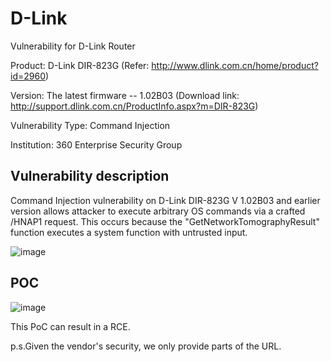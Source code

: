 # D-Link
Vulnerability for D-Link Router

Product: D-Link DIR-823G  (Refer: http://www.dlink.com.cn/home/product?id=2960)

Version: The latest firmware -- 1.02B03 (Download link: http://support.dlink.com.cn/ProductInfo.aspx?m=DIR-823G)

Vulnerability Type: Command Injection

Institution: 360 Enterprise Security Group

Vulnerability description
-------------------------
Command Injection vulnerability on D-Link DIR-823G V 1.02B03 and earlier version allows attacker to execute arbitrary OS commands via a crafted /HNAP1 request. This occurs because the "GetNetworkTomographyResult" function executes a system function with untrusted input.

![image](https://github.com/zsjevilhex/iot/blob/master/route/tenda/tenda-01/image.png)


POC
-------------------------

![image](https://github.com/zsjevilhex/iot/blob/master/route/tenda/tenda-01/poc.jpeg)

This PoC can result in a RCE. 


p.s.Given the vendor's security, we only provide parts of the URL.
